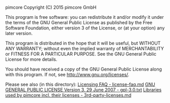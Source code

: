 pimcore
Copyright (C) 2015  pimcore GmbH

This program is free software: you can redistribute it and/or modify
it under the terms of the GNU General Public License as published by
the Free Software Foundation, either version 3 of the License, or
(at your option) any later version.

This program is distributed in the hope that it will be useful,
but WITHOUT ANY WARRANTY; without even the implied warranty of
MERCHANTABILITY or FITNESS FOR A PARTICULAR PURPOSE.  See the
GNU General Public License for more details.

You should have received a copy of the GNU General Public License
along with this program.  If not, see <http://www.gnu.org/licenses/>.


Please see also (in this directory):
[Licensing FAQ - license-faq.md](license-faq.md)
[GNU GENERAL PUBLIC LICENSE Version 3, 29 June 2007 - gpl-3.0.txt](gpl-3.0.txt)
[Libraries used by pimcore incl. their licenses - 3rd-party-licenses.md](3rd-party-licenses.md)
